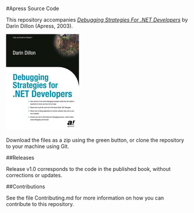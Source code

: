 #Apress Source Code

This repository accompanies [*Debugging Strategies For .NET Developers*](http://www.apress.com/9781590590591) by Darin Dillon (Apress, 2003).

![Cover image](9781590590591.jpg)

Download the files as a zip using the green button, or clone the repository to your machine using Git.

##Releases

Release v1.0 corresponds to the code in the published book, without corrections or updates.

##Contributions

See the file Contributing.md for more information on how you can contribute to this repository.
